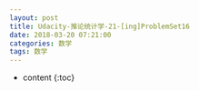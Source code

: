 ```yaml
---
layout: post
title: Udacity-推论统计学-21-[ing]ProblemSet16
date: 2018-03-20 07:21:00
categories: 数学
tags: 数学
---
```

* content
{:toc}






















